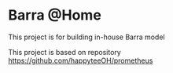 # Barra @Home

This project is for building in-house Barra model

This project is based on repository https://github.com/happyteeOH/prometheus

